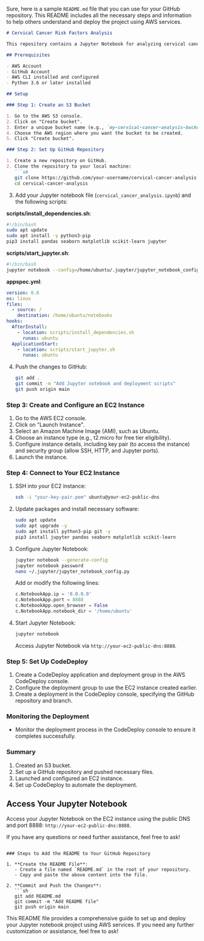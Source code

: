 Sure, here is a sample `README.md` file that you can use for your GitHub repository. This README includes all the necessary steps and information to help others understand and deploy the project using AWS services.

```markdown
# Cervical Cancer Risk Factors Analysis

This repository contains a Jupyter Notebook for analyzing cervical cancer risk factors. The notebook includes data cleaning, exploratory data analysis (EDA), and a logistic regression model to evaluate the risk factors. The project is set up to be deployed on AWS using EC2, S3, and CodeDeploy.

## Prerequisites

- AWS Account
- GitHub Account
- AWS CLI installed and configured
- Python 3.6 or later installed

## Setup

### Step 1: Create an S3 Bucket

1. Go to the AWS S3 console.
2. Click on "Create bucket".
3. Enter a unique bucket name (e.g., `my-cervical-cancer-analysis-bucket`).
4. Choose the AWS region where you want the bucket to be created.
5. Click "Create bucket".

### Step 2: Set Up GitHub Repository

1. Create a new repository on GitHub.
2. Clone the repository to your local machine:
   ```sh
   git clone https://github.com/your-username/cervical-cancer-analysis.git
   cd cervical-cancer-analysis
   ```

3. Add your Jupyter notebook file (`cervical_cancer_analysis.ipynb`) and the following scripts:

**scripts/install_dependencies.sh**:
```sh
#!/bin/bash
sudo apt update
sudo apt install -y python3-pip
pip3 install pandas seaborn matplotlib scikit-learn jupyter
```

**scripts/start_jupyter.sh**:
```sh
#!/bin/bash
jupyter notebook --config=/home/ubuntu/.jupyter/jupyter_notebook_config.py &
```

**appspec.yml**:
```yaml
version: 0.0
os: linux
files:
  - source: /
    destination: /home/ubuntu/notebooks
hooks:
  AfterInstall:
    - location: scripts/install_dependencies.sh
      runas: ubuntu
  ApplicationStart:
    - location: scripts/start_jupyter.sh
      runas: ubuntu
```

4. Push the changes to GitHub:
   ```sh
   git add .
   git commit -m "Add Jupyter notebook and deployment scripts"
   git push origin main
   ```

### Step 3: Create and Configure an EC2 Instance

1. Go to the AWS EC2 console.
2. Click on "Launch Instance".
3. Select an Amazon Machine Image (AMI), such as Ubuntu.
4. Choose an instance type (e.g., t2.micro for free tier eligibility).
5. Configure instance details, including key pair (to access the instance) and security group (allow SSH, HTTP, and Jupyter ports).
6. Launch the instance.

### Step 4: Connect to Your EC2 Instance

1. SSH into your EC2 instance:
   ```sh
   ssh -i "your-key-pair.pem" ubuntu@your-ec2-public-dns
   ```

2. Update packages and install necessary software:
   ```sh
   sudo apt update
   sudo apt upgrade -y
   sudo apt install python3-pip git -y
   pip3 install jupyter pandas seaborn matplotlib scikit-learn
   ```

3. Configure Jupyter Notebook:
   ```sh
   jupyter notebook --generate-config
   jupyter notebook password
   nano ~/.jupyter/jupyter_notebook_config.py
   ```

   Add or modify the following lines:
   ```python
   c.NotebookApp.ip = '0.0.0.0'
   c.NotebookApp.port = 8888
   c.NotebookApp.open_browser = False
   c.NotebookApp.notebook_dir = '/home/ubuntu'
   ```

4. Start Jupyter Notebook:
   ```sh
   jupyter notebook
   ```

   Access Jupyter Notebook via `http://your-ec2-public-dns:8888`.

### Step 5: Set Up CodeDeploy

1. Create a CodeDeploy application and deployment group in the AWS CodeDeploy console.
2. Configure the deployment group to use the EC2 instance created earlier.
3. Create a deployment in the CodeDeploy console, specifying the GitHub repository and branch.

### Monitoring the Deployment

- Monitor the deployment process in the CodeDeploy console to ensure it completes successfully.

### Summary

1. Created an S3 bucket.
2. Set up a GitHub repository and pushed necessary files.
3. Launched and configured an EC2 instance.
4. Set up CodeDeploy to automate the deployment.

## Access Your Jupyter Notebook

Access your Jupyter Notebook on the EC2 instance using the public DNS and port 8888: `http://your-ec2-public-dns:8888`.

If you have any questions or need further assistance, feel free to ask!
```

### Steps to Add the README to Your GitHub Repository

1. **Create the README File**:
   - Create a file named `README.md` in the root of your repository.
   - Copy and paste the above content into the file.

2. **Commit and Push the Changes**:
   ```sh
   git add README.md
   git commit -m "Add README file"
   git push origin main
   ```

This README file provides a comprehensive guide to set up and deploy your Jupyter notebook project using AWS services. If you need any further customization or assistance, feel free to ask!
